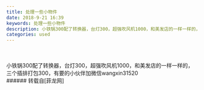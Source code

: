 ```yaml
---
title: 处理一些小物件
date: 2018-9-21 16:39
keywords: 处理一些小物件
description: 小铁锅300配了转换器，台灯300，超强吹风机1000，和美发店的一样一样的，三个插排打包300，有要的小伙伴加微信wangxin31520
categories: used
---
```

<td class="t_f" id="postmessage_1856070">

<br/>
<br/>
小铁锅300配了转换器，台灯300，超强吹风机1000，和美发店的一样一样的，三个插排打包300，有要的小伙伴加微信wangxin31520<br/>
</td>
###### 转载自[菲龙网]